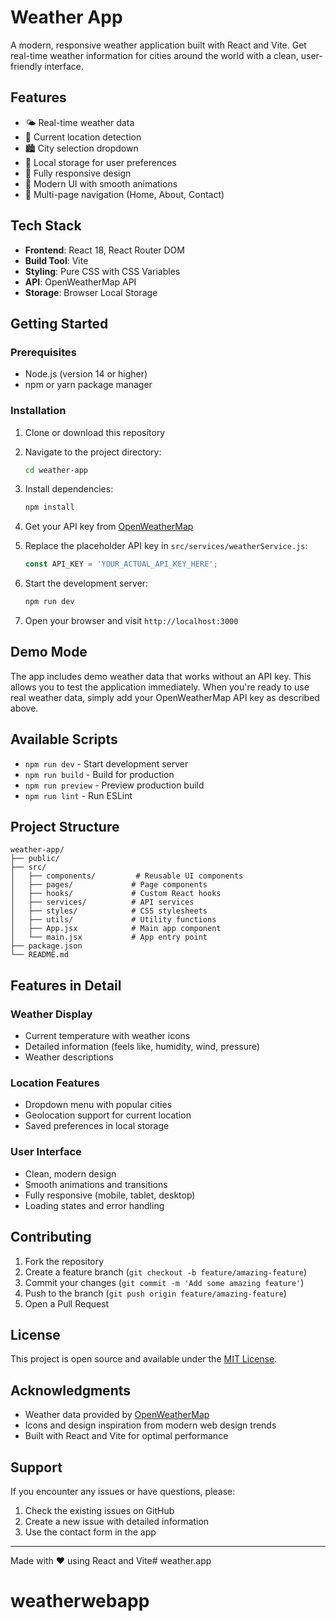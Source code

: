 # Weather App

A modern, responsive weather application built with React and Vite. Get real-time weather information for cities around the world with a clean, user-friendly interface.

## Features

- 🌤️ Real-time weather data
- 📍 Current location detection
- 🏙️ City selection dropdown
- 💾 Local storage for user preferences
- 📱 Fully responsive design
- 🎨 Modern UI with smooth animations
- 🧭 Multi-page navigation (Home, About, Contact)

## Tech Stack

- **Frontend**: React 18, React Router DOM
- **Build Tool**: Vite
- **Styling**: Pure CSS with CSS Variables
- **API**: OpenWeatherMap API
- **Storage**: Browser Local Storage

## Getting Started

### Prerequisites

- Node.js (version 14 or higher)
- npm or yarn package manager

### Installation

1. Clone or download this repository
2. Navigate to the project directory:
   ```bash
   cd weather-app
   ```

3. Install dependencies:
   ```bash
   npm install
   ```

4. Get your API key from [OpenWeatherMap](https://openweathermap.org/api)

5. Replace the placeholder API key in `src/services/weatherService.js`:
   ```javascript
   const API_KEY = 'YOUR_ACTUAL_API_KEY_HERE';
   ```

6. Start the development server:
   ```bash
   npm run dev
   ```

7. Open your browser and visit `http://localhost:3000`

## Demo Mode

The app includes demo weather data that works without an API key. This allows you to test the application immediately. When you're ready to use real weather data, simply add your OpenWeatherMap API key as described above.

## Available Scripts

- `npm run dev` - Start development server
- `npm run build` - Build for production
- `npm run preview` - Preview production build
- `npm run lint` - Run ESLint

## Project Structure

```
weather-app/
├── public/
├── src/
│   ├── components/         # Reusable UI components
│   ├── pages/             # Page components
│   ├── hooks/             # Custom React hooks
│   ├── services/          # API services
│   ├── styles/            # CSS stylesheets
│   ├── utils/             # Utility functions
│   ├── App.jsx            # Main app component
│   └── main.jsx           # App entry point
├── package.json
└── README.md
```

## Features in Detail

### Weather Display
- Current temperature with weather icons
- Detailed information (feels like, humidity, wind, pressure)
- Weather descriptions

### Location Features
- Dropdown menu with popular cities
- Geolocation support for current location
- Saved preferences in local storage

### User Interface
- Clean, modern design
- Smooth animations and transitions
- Fully responsive (mobile, tablet, desktop)
- Loading states and error handling

## Contributing

1. Fork the repository
2. Create a feature branch (`git checkout -b feature/amazing-feature`)
3. Commit your changes (`git commit -m 'Add some amazing feature'`)
4. Push to the branch (`git push origin feature/amazing-feature`)
5. Open a Pull Request

## License

This project is open source and available under the [MIT License](LICENSE).

## Acknowledgments

- Weather data provided by [OpenWeatherMap](https://openweathermap.org/)
- Icons and design inspiration from modern web design trends
- Built with React and Vite for optimal performance

## Support

If you encounter any issues or have questions, please:
1. Check the existing issues on GitHub
2. Create a new issue with detailed information
3. Use the contact form in the app

---

Made with ❤️ using React and Vite# weather.app
# weatherwebapp
